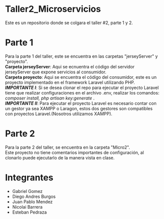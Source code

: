 # Taller2_Microservicios
Este es un repositorio donde se colgara el taller #2, parte 1 y 2.

# Parte 1 
Para la parte 1 del taller, este se encuentra en las carpetas "jerseyServer" y "proyecto". <br>
<b>Carpeta jerseyServer</b>: Aqui se ecnuentra el código del servidor jerseyServer que expone servicios al consumidor. <br>
<b>Carpeta proyecto</b>: Aqui se encuentra el código del consumidor, este es un proyecto implementado en el framework Laravel utilizando PHP. 
<i><b>IMPORTANTE I</b></i>: Si se desea clonar el repo para ejecutar el proyecto Laravel tiene que realizar configuraciones en el archivo .env, realizar los comandos: <i>composer install, php artisan key:generate </i>. <br>
<i><b>IMPORTANTE II</b></i>: Para ejecutar el proyecto Laravel es necesario contar con un gestor ya sea XAMPP o Laragon, estos dos gestores son compatibles con proyectos Laravel.(Nosotros utilizamos XAMPP). <br>

# Parte 2
Para la parte 2 del taller, se encuentra en la carpeta "Micro2".<br>
Este proyecto no tiene comentarios importantes de configuración, al clonarlo puede ejecutarlo de la manera vista en clase.

# Integrantes
<ul>
  <li>Gabriel Gomez</li>
  <li>Diego Andres Burgos</li>
  <li>Juan Pablo Mendez</li>
  <li>Nicolai Barrera</li>
  <li>Esteban Pedraza</li>
</ul>

